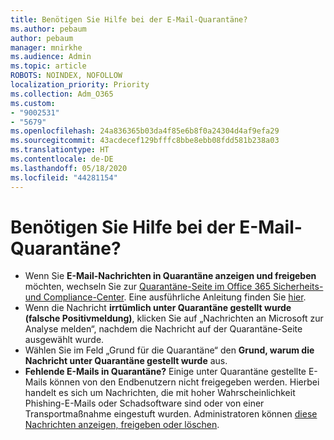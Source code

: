 ```yaml
---
title: Benötigen Sie Hilfe bei der E-Mail-Quarantäne?
ms.author: pebaum
author: pebaum
manager: mnirkhe
ms.audience: Admin
ms.topic: article
ROBOTS: NOINDEX, NOFOLLOW
localization_priority: Priority
ms.collection: Adm_O365
ms.custom:
- "9002531"
- "5679"
ms.openlocfilehash: 24a836365b03da4f85e6b8f0a24304d4af9efa29
ms.sourcegitcommit: 43acdecef129bfffc8bbe8ebb08fdd581b238a03
ms.translationtype: HT
ms.contentlocale: de-DE
ms.lasthandoff: 05/18/2020
ms.locfileid: "44281154"
---
```

# <a name="need-help-with-email-quarantine"></a>Benötigen Sie Hilfe bei der E-Mail-Quarantäne?

- Wenn Sie **E-Mail-Nachrichten in Quarantäne anzeigen und freigeben** möchten, wechseln Sie zur [Quarantäne-Seite im Office 365 Sicherheits- und Compliance-Center](https://protection.office.com/quarantine). Eine ausführliche Anleitung finden Sie [hier](https://docs.microsoft.com/microsoft-365/security/office-365-security/find-and-release-quarantined-messages-as-a-user?view=o365-worldwide#view-your-quarantined-messages).
- Wenn die Nachricht **irrtümlich unter Quarantäne gestellt wurde (falsche Positivmeldung)**, klicken Sie auf „Nachrichten an Microsoft zur Analyse melden“, nachdem die Nachricht auf der Quarantäne-Seite ausgewählt wurde. 
- Wählen Sie im Feld „Grund für die Quarantäne“ den **Grund, warum die Nachricht unter Quarantäne gestellt wurde** aus.
- **Fehlende E-Mails in Quarantäne?** Einige unter Quarantäne gestellte E-Mails können von den Endbenutzern nicht freigegeben werden. Hierbei handelt es sich um Nachrichten, die mit hoher Wahrscheinlichkeit Phishing-E-Mails oder Schadsoftware sind oder von einer Transportmaßnahme eingestuft wurden. Administratoren können [diese Nachrichten anzeigen, freigeben oder löschen](https://docs.microsoft.com/microsoft-365/security/office-365-security/manage-quarantined-messages-and-files?view=o365-worldwide). 

